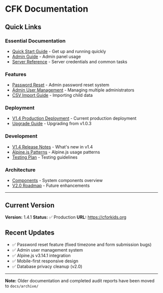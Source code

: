 # CFK Documentation

## Quick Links

### Essential Documentation
- [Quick Start Guide](V1.4-QUICK-START.md) - Get up and running quickly
- [Admin Guide](ADMIN-GUIDE.md) - Admin panel usage
- [Server Reference](SERVER-REFERENCE.md) - Server credentials and common tasks

### Features
- [Password Reset](features/PASSWORD-RESET-FEATURE.md) - Admin password reset system
- [Admin User Management](features/ADMIN-USER-MANAGEMENT.md) - Managing multiple administrators
- [CSV Import Guide](CSV-IMPORT-QUICK-GUIDE.md) - Importing child data

### Deployment
- [V1.4 Production Deployment](deployment/V1.4-PRODUCTION-DEPLOYMENT.md) - Current production deployment
- [Upgrade Guide](deployment/UPGRADE-v1.0.3-to-v1.4.md) - Upgrading from v1.0.3

### Development
- [V1.4 Release Notes](V1.4-RELEASE-NOTES.md) - What's new in v1.4
- [Alpine.js Patterns](ALPINE-JS-PATTERNS.md) - Alpine.js usage patterns
- [Testing Plan](TESTING-PLAN.md) - Testing guidelines

### Architecture
- [Components](COMPONENTS.md) - System components overview
- [V2.0 Roadmap](V2.0-ROADMAP.md) - Future enhancements

---

## Current Version

**Version:** 1.4.1
**Status:** ✅ Production
**URL:** https://cforkids.org

## Recent Updates

- ✅ Password reset feature (fixed timezone and form submission bugs)
- ✅ Admin user management system
- ✅ Alpine.js v3.14.1 integration
- ✅ Mobile-first responsive design
- ✅ Database privacy cleanup (v2.0)

---

**Note:** Older documentation and completed audit reports have been moved to `docs/archive/`
